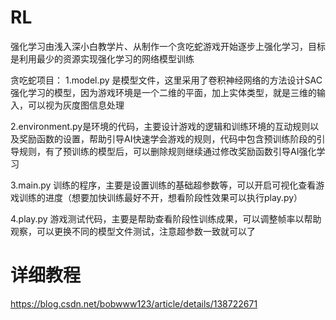 # RL
强化学习由浅入深小白教学片、从制作一个贪吃蛇游戏开始逐步上强化学习，目标是利用最少的资源实现强化学习的网络模型训练

贪吃蛇项目：
1.model.py 是模型文件，这里采用了卷积神经网络的方法设计SAC强化学习的模型，因为游戏环境是一个二维的平面，加上实体类型，就是三维的输入，可以视为灰度图信息处理

2.environment.py是环境的代码，主要设计游戏的逻辑和训练环境的互动规则以及奖励函数的设置，帮助引导AI快速学会游戏的规则，代码中包含预训练阶段的引导规则，有了预训练的模型后，可以删除规则继续通过修改奖励函数引导AI强化学习

3.main.py 训练的程序，主要是设置训练的基础超参数等，可以开启可视化查看游戏训练的进度（想要加快训练最好不开，想看阶段性效果可以执行play.py）

4.play.py 游戏测试代码，主要是帮助查看阶段性训练成果，可以调整帧率以帮助观察，可以更换不同的模型文件测试，注意超参数一致就可以了

# 详细教程
https://blog.csdn.net/bobwww123/article/details/138722671
